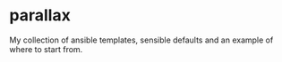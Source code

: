 parallax
========

My collection of ansible templates, sensible defaults and an example of where to start from.
